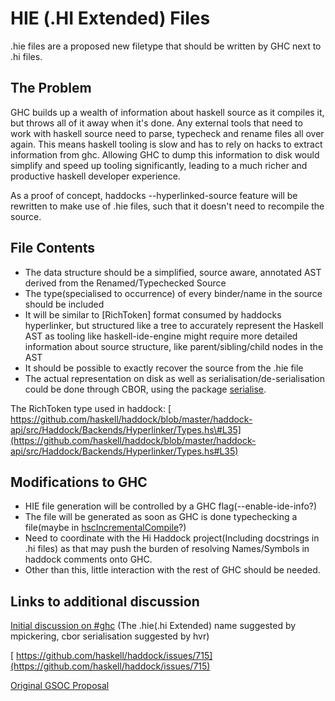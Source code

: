 # HIE (.HI Extended) Files



.hie files are a proposed new filetype that should be written by GHC next to .hi files.


## The Problem



GHC builds up a wealth of information about haskell source as it compiles it, but throws all of it away when it's done. Any external tools that need to work with haskell source need to parse, typecheck and rename files all over again. This means haskell tooling is slow and has to rely on hacks to extract information from ghc.
Allowing GHC to dump this information to disk would simplify and speed up tooling significantly, leading to a much richer and productive haskell developer experience.



As a proof of concept, haddocks --hyperlinked-source feature will be rewritten to make use of .hie files, such that it doesn't need to recompile the source.


## File Contents


- The data structure should be a simplified, source aware, annotated AST derived from the Renamed/Typechecked Source
- The type(specialised to occurrence) of every binder/name in the source should be included
- It will be similar to \[RichToken\] format consumed by haddocks hyperlinker, but structured like a tree to accurately represent the Haskell AST as tooling like haskell-ide-engine might require more detailed information about source structure, like parent/sibling/child nodes in the AST
- It should be possible to exactly recover the source from the .hie file 
- The actual representation on disk as well as serialisation/de-serialisation could be done through CBOR, using the package [
  serialise](https://hackage.haskell.org/package/serialise-0.2.0.0).


The RichToken type used in haddock: [
https://github.com/haskell/haddock/blob/master/haddock-api/src/Haddock/Backends/Hyperlinker/Types.hs\#L35](https://github.com/haskell/haddock/blob/master/haddock-api/src/Haddock/Backends/Hyperlinker/Types.hs#L35)


## Modifications to GHC


- HIE file generation will be controlled by a GHC flag(--enable-ide-info?)
- The file will be generated as soon as GHC is done typechecking a file(maybe in [
  hscIncrementalCompile](https://www.stackage.org/haddock/nightly-2018-05-04/ghc-8.4.2/src/HscMain.html#hscIncrementalCompile)?)
- Need to coordinate with the Hi Haddock project(Including docstrings in .hi files) as that may push the burden of resolving Names/Symbols in haddock comments onto GHC.
- Other than this, little interaction with the rest of GHC should be needed.

## Links to additional discussion



[
Initial discussion on \#ghc](https://gist.github.com/wz1000/46bb4b2121f0911bbbf4d4743fafaba8) (The .hie(.hi Extended) name suggested by mpickering, cbor serialisation suggested by hvr)



[
https://github.com/haskell/haddock/issues/715](https://github.com/haskell/haddock/issues/715)



[
Original GSOC Proposal](https://docs.google.com/document/d/1QP4tV-oSJd3X90JKVY4D__Dfr-ypVB57p1yDqyk2aQ8/edit?usp=sharing)


